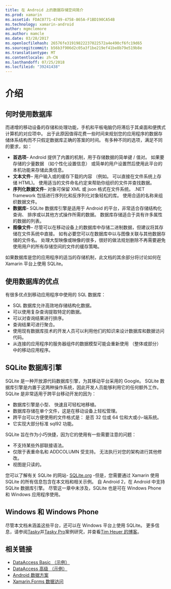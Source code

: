 ```yaml
---
title: 在 Android 上的数据存储空间简介
ms.prod: xamarin
ms.assetid: FDAC0771-4749-4758-865A-F1BD190CA54B
ms.technology: xamarin-android
author: mgmclemore
ms.author: mamcle
ms.date: 03/28/2017
ms.openlocfilehash: 26576fe31919822237022572a4e490cf6fc19d65
ms.sourcegitcommit: b56b3f906d2c05a3f1be219ef41be8b79e519b8e
ms.translationtype: MT
ms.contentlocale: zh-CN
ms.lasthandoff: 07/25/2018
ms.locfileid: "39241438"
---
```

# <a name="introduction"></a>介绍

## <a name="when-to-use-a-database"></a>何时使用数据库

而递增的移动设备的存储和处理功能，手机和平板电脑仍将滞后于其桌面和便携式计算机的对应项中。 出于此原因值得花费一些时间来规划您的应用程序的数据存储体系结构而不只假定数据库正确的答案的时间。 有多种不同的选项，满足不同的要求，如：

-  **首选项**– Android 提供了内置的机制，用于存储数据的简单键 / 值对。 如果要存储的少量数据 （如个性化设置信息） 或简单的用户设置然后使用此平台的本机功能来存储此类信息。
-  **文本文件**– 用户输入或的缓存下载的内容 （例如。 可以直接在文件系统上存储 HTML)。 使用适当的文件命名约定来帮助你组织的文件并查找数据。
-  **序列化数据文件**– 对象可保留 XML 或 json 格式在文件系统。 .NET framework 包括进行序列化和反序列化对象轻松的库。 使用合适的名称来组织数据文件。
-  **数据库**– SQLite 数据库引擎是适用于 Android 的平台，非常适合存储结构化查询、 排序或以其他方式操作所需的数据。 数据库存储适合于具有许多属性的数据的列表。
-  **图像文件**– 尽管可以在移动设备上的数据库中存储二进制数据，但建议将其存储在文件系统中直接。 如有必要您可以在数据库中以与图像关联与其他数据存储的文件名。 处理大型映像或映像的很多，很好的做法规划删除不再需要避免使用用户的所有存储空间的文件的缓存策略。

如果数据库是您的应用程序的适当的存储机制，此文档的其余部分将讨论如何在 Xamarin 平台上使用 SQLite。

## <a name="advantages-of-using-a-database"></a>使用数据库的优点

有很多优点到移动应用程序中使用的 SQL 数据库：

-  SQL 数据库允许高效地存储结构化数据。
-  可以使用复杂查询提取特定的数据。
-  可以对查询结果进行排序。
-  查询结果可进行聚合。
-  使用现有数据库技术的开发人员可以利用他们的知识来设计数据库和数据访问代码。
-  从连接的应用程序的服务器组件的数据模型可能会重新使用 （整体或部分） 中的移动应用程序。


## <a name="sqlite-database-engine"></a>SQLite 数据库引擎

SQLite 是一种开放源代码数据库引擎，为其移动平台采用的 Google。 SQLite 数据库引擎是内置于这两种操作系统，因此开发人员能够利用它的任何额外工作。 SQLite 是非常适用于跨平台移动开发的因为：

-  数据库引擎是小型、 快速且可轻松地移植。
-  数据库存储在单个文件，这是在移动设备上轻松管理。
-  跨平台可以方便使用的文件格式是： 是否 32 位或 64 位和大或小-端系统。
-  它实现大部分标准 sql92 功能。


SQLite 旨在作为小巧快捷，因为它的使用有一些需要注意的问题：

-  不支持某些外部联接语法。
-  仅限于表重命名和 ADDCOLUMN 受支持。 无法执行对您的架构进行其他修改。
-  视图是只读的。


您可以了解有关 SQLite 的网站- [SQLite.org](http://SQLite.org) -但是，您需要通过 Xamarin 使用 SQLite 的所有信息包含在本文档和相关示例。 自 Android 2，在 Android 中支持 SQLite 数据库引擎。
尽管这一章中未涉及，SQLite 也是可在 Windows Phone 和 Windows 应用程序使用。

## <a name="windows-and-windows-phone"></a>Windows 和 Windows Phone

尽管本文档未涵盖这些平台，还可以在 Windows 平台上使用 SQLite。
更多信息，请参阅[Tasky](~/cross-platform/app-fundamentals/building-cross-platform-applications/case-study-tasky.md)并[Tasky Pro](~/cross-platform/app-fundamentals/building-cross-platform-applications/case-study-tasky.md)案例研究，并查看[Tim Heuer 的博客](http://timheuer.com/blog/archive/2012/06/28/seeding-your-metro-style-app-with-sqlite-database.aspx)。


## <a name="related-links"></a>相关链接

- [DataAccess Basic （示例）](https://github.com/xamarin/mobile-samples/tree/master/DataAccess/Basic)
- [DataAccess 高级 （示例）](https://github.com/xamarin/mobile-samples/tree/master/DataAccess/Advanced)
- [Android 数据方案](https://github.com/xamarin/recipes/tree/master/Recipes/android/data)
- [Xamarin.Forms 数据访问](~/xamarin-forms/app-fundamentals/databases.md)
